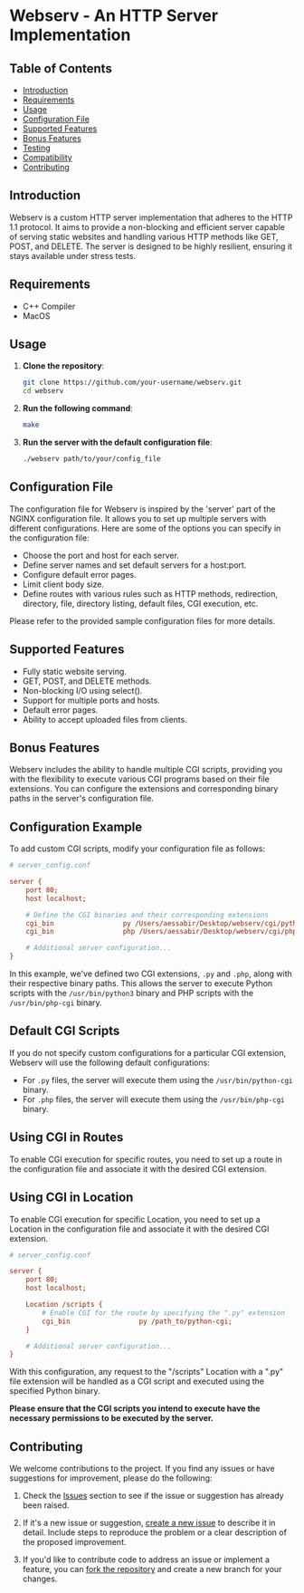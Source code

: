 # Webserv - An HTTP Server Implementation

## Table of Contents

- [Introduction](#introduction)
- [Requirements](#requirements)
- [Usage](#usage)
- [Configuration File](#configuration-file)
- [Supported Features](#supported-features)
- [Bonus Features](#bonus-features)
- [Testing](#testing)
- [Compatibility](#compatibility)
- [Contributing](#contributing)

## Introduction

Webserv is a custom HTTP server implementation that adheres to the HTTP 1.1 protocol. It aims to provide a non-blocking and efficient server capable of serving static websites and handling various HTTP methods like GET, POST, and DELETE. The server is designed to be highly resilient, ensuring it stays available under stress tests.

## Requirements

- C++ Compiler
- MacOS 

## Usage

1. **Clone the repository**:
   ```bash
   git clone https://github.com/your-username/webserv.git
   cd webserv
2. **Run the following command**:

   ```bash
   make

3. **Run the server with the default configuration file**:

   ```bash
   ./webserv path/to/your/config_file

## Configuration File

The configuration file for Webserv is inspired by the 'server' part of the NGINX configuration file. It allows you to set up multiple servers with different configurations. Here are some of the options you can specify in the configuration file:

- Choose the port and host for each server.
- Define server names and set default servers for a host:port.
- Configure default error pages.
- Limit client body size.
- Define routes with various rules such as HTTP methods, redirection, directory, file, directory listing, default files, CGI execution, etc.

Please refer to the provided sample configuration files for more details.

## Supported Features

- Fully static website serving.
- GET, POST, and DELETE methods.
- Non-blocking I/O using select().
- Support for multiple ports and hosts.
- Default error pages.
- Ability to accept uploaded files from clients.

## Bonus Features

Webserv includes the ability to handle multiple CGI scripts, providing you with the flexibility to execute various CGI programs based on their file extensions. You can configure the extensions and corresponding binary paths in the server's configuration file.

## Configuration Example

To add custom CGI scripts, modify your configuration file as follows:

```ini
# server_config.conf

server {
    port 80;
    host localhost;

    # Define the CGI binaries and their corresponding extensions
    cgi_bin                 py /Users/aessabir/Desktop/webserv/cgi/python-cgi;
    cgi_bin                 php /Users/aessabir/Desktop/webserv/cgi/php-cgi;

    # Additional server configuration...
}
```
In this example, we've defined two CGI extensions, `.py` and `.php`, along with their respective binary paths. This allows the server to execute Python scripts with the `/usr/bin/python3` binary and PHP scripts with the `/usr/bin/php-cgi` binary.

## Default CGI Scripts

If you do not specify custom configurations for a particular CGI extension, Webserv will use the following default configurations:

- For `.py` files, the server will execute them using the `/usr/bin/python-cgi` binary.
- For `.php` files, the server will execute them using the `/usr/bin/php-cgi` binary.

## Using CGI in Routes

To enable CGI execution for specific routes, you need to set up a route in the configuration file and associate it with the desired CGI extension.

## Using CGI in Location

To enable CGI execution for specific Location, you need to set up a Location in the configuration file and associate it with the desired CGI extension.

```ini
# server_config.conf

server {
    port 80;
    host localhost;

    Location /scripts {
        # Enable CGI for the route by specifying the ".py" extension
        cgi_bin                 py /path_to/python-cgi;
    }

    # Additional server configuration...
}
```
With this configuration, any request to the "/scripts" Location with a ".py" file extension will be handled as a CGI script and executed using the specified Python binary.

**Please ensure that the CGI scripts you intend to execute have the necessary permissions to be executed by the server.**

## Contributing

We welcome contributions to the project. If you find any issues or have suggestions for improvement, please do the following:

1. Check the [Issues](https://github.com/ayoubessabiry/webserv/issues) section to see if the issue or suggestion has already been raised.

2. If it's a new issue or suggestion, [create a new issue](https://github.com/ayoubessabiry/webserv/issues/new) to describe it in detail. Include steps to reproduce the problem or a clear description of the proposed improvement.

3. If you'd like to contribute code to address an issue or implement a feature, you can [fork the repository](https://github.com/ayoubessabiry/webserv/fork) and create a new branch for your changes.



